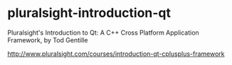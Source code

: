 pluralsight-introduction-qt
===========================

Pluralsight's Introduction to Qt: A C++ Cross Platform Application Framework, by Tod Gentille

http://www.pluralsight.com/courses/introduction-qt-cplusplus-framework
